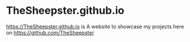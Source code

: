 # TheSheepster.github.io
https://TheSheepster.github.io is A website to showcase my projects here on https://github.com/TheSheepster
